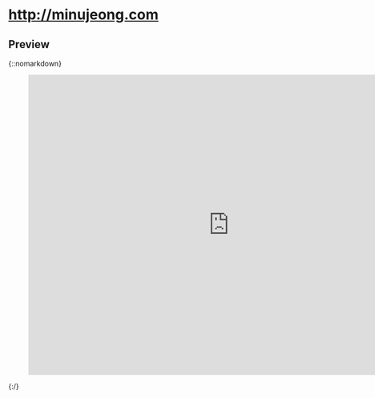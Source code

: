 # http://minujeong.com

## Preview ##

{::nomarkdown}
<figure class="video_container">
    <iframe src="http://minujeong.com" frameborder="0" width="800" height="600"></iframe>
</figure>
{:/}

